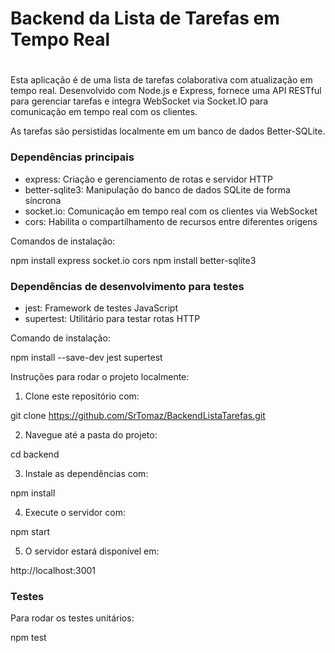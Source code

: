 
<h1>Backend da Lista de Tarefas em Tempo Real<h1></h1>

Esta aplicação é de uma lista de tarefas colaborativa com atualização em tempo real. Desenvolvido com Node.js e Express, fornece uma API RESTful para gerenciar tarefas e integra WebSocket via Socket.IO para comunicação em tempo real com os clientes.

As tarefas são persistidas localmente em um banco de dados Better-SQLite.

 <h3>Dependências principais</h3>

- express: Criação e gerenciamento de rotas e servidor HTTP
- better-sqlite3: Manipulação do banco de dados SQLite de forma síncrona
- socket.io: Comunicação em tempo real com os clientes via WebSocket
- cors: Habilita o compartilhamento de recursos entre diferentes origens

Comandos de instalação:

npm install express socket.io cors
npm install better-sqlite3

 <h3>Dependências de desenvolvimento para testes</h3>

- jest: Framework de testes JavaScript
- supertest: Utilitário para testar rotas HTTP

Comando de instalação:

npm install --save-dev jest supertest

 Instruções para rodar o projeto localmente:

1. Clone este repositório com:

git clone https://github.com/SrTomaz/BackendListaTarefas.git

2. Navegue até a pasta do projeto:

cd backend

3. Instale as dependências com:

npm install

4. Execute o servidor com:

npm start

5. O servidor estará disponível em:

http://localhost:3001

<h3>Testes</h3>
 
 Para rodar os testes unitários:

npm test
